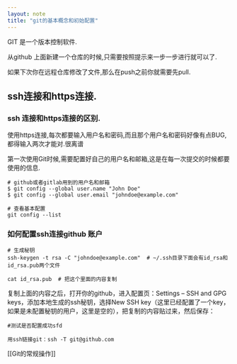 ```yaml
---
layout: note
title: "git的基本概念和初始配置"
---
```






GIT 是一个版本控制软件.

从github 上面新建一个仓库的时候,只需要按照提示来一步一步进行就可以了.

如果下次你在远程仓库修改了文件,那么在push之前你就需要先pull.

## ssh连接和https连接.
### ssh 连接和https连接的区别.
使用https连接,每次都要输入用户名和密码,而且那个用户名和密码好像有点BUG,都得输入两次才能对.很离谱

  第一次使用Git时候,需要配置好自己的用户名和邮箱,这是在每一次提交的时候都要使用的信息.
  ```shell
  # github或者gitlab用到的用户名和邮箱
  $ git config --global user.name "John Doe"
  $ git config --global user.email "johndoe@example.com"

  # 查看基本配置
  git config --list
  ```


### 如何配置ssh连接github 账户

```shell
# 生成秘钥
ssh-keygen -t rsa -C "johndoe@example.com"  # ~/.ssh目录下面会有id_rsa和id_rsa.pub两个文件

cat id_rsa.pub  # 把这个里面的内容复制
```
  复制上面的内容之后，打开你的github，进入配置页：Settings – SSH and GPG keys，添加本地生成的ssh秘钥，选择New SSH key（这里已经配置了一个key，如果是未配置秘钥的用户，这里是空的），把复制的内容贴过来，然后保存：

  ```shell
  #测试是否配置成功sfd

  用ssh链接git：ssh -T git@github.com
  ```




[[Git的常规操作]]
